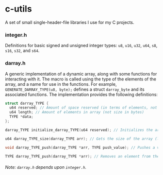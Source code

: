 # c-utils

A set of small single-header-file libraries I use for my C projects.

### integer.h

Definitions for basic signed and unsigned integer types: `u8`, `u16`, `u32`, `u64`, `s8`, `s16`, `s32`, and `s64`.

### darray.h

A generic implementation of a dynamic array, along with some functions for interacting with it. The macro is called using the type of the elements of the array, and a name for use in the functions. For example, `GENERATE_DARRAY_TYPE(u8, byte);` defines a struct `darray_byte` and its associated functions. The implementation provides the following definitions:

```c
struct darray_TYPE {
  u64 reserved; // Amount of space reserved (in terms of elements, not bytes)
  u64 length; // Amount of elements in array (not size in bytes)
  TYPE *data;
};

darray_TYPE initialize_darray_TYPE(u64 reserved); // Initializes the array

u64 darray_TYPE_size(darray_TYPE arr); // Gets the size of the array (length * sizeof(TYPE))

void darray_TYPE_push(darray_TYPE *arr, TYPE push_value); // Pushes a value to the end of the array.

TYPE darray_TYPE_push(darray_TYPE *arr); // Removes an element from the end of the array and returns its value.
```

###### Note: `darray.h` depends upon `integer.h`.
